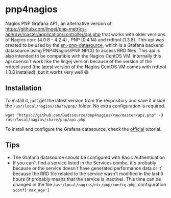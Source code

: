 # pnp4nagios
 Nagios PNP Grafana API , an alternative version of https://github.com/lingej/pnp-metrics-api/raw/master/application/controller/api.php that works with older versions of Nagios core (4.0.8 - 4.2.4) , PNP (0.4.14) and rrdtool (1.3.8).
 This api was created to be used by the [sni-pnp-datasource](https://grafana.com/plugins/sni-pnp-datasource), which is a Grafana backend datasource using PNP4Nagios/PNP NPCD to access RRD files.
 This api is also intended to be compatible with the Nagios CentOS VM.
 Internally this api doensn´t work like the lingej version because of the version of the rrdtool used (the latest version of the Nagios CentOS VM comes with rrdtool 1.3.8 installed), but it works very well :smile:


## Installation

 To install it, just get the latest version from the respository and save it inside the `/usr/local/nagios/share/pnp/` folder. No extra configuration is required.

`wget "https://github.com/Dudssource/pnp4nagios/raw/master/api.php" -O /usr/local/nagios/share/pnp/api.php`

To install and configure the Grafana datasource, check the [official](https://grafana.com/plugins/sni-pnp-datasource/installation) tutorial.

## Tips
- The Grafana datasource should be configured with Basic Authentication
- If you can´t find a service listed in the Services combo, it´s probably because or the service doesn´t have generated performance data or it´ because the RRD file related to the service wasn't modified in the last 6 hours (it probably means that the service is inactive). This time can be changed in the file `/usr/local/nagios/etc/pnp/config.php`, configuration `$conf['max_age']`
